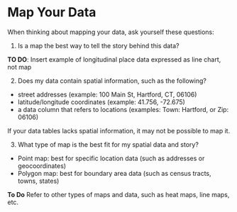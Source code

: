 # Map Your Data

When thinking about mapping your data, ask yourself these questions:

1. Is a map the best way to tell the story behind this data?

**TO DO**: Insert example of longitudinal place data expressed as line chart, not map

2. Does my data contain spatial information, such as the following?

- street addresses (example: 100 Main St, Hartford, CT, 06106)
- latitude/longitude coordinates (example: 41.756, -72.675)
- a data column that refers to locations (examples: Town: Hartford, or Zip: 06106)

If your data tables lacks spatial information, it may not be possible to map it.

3. What type of map is the best fit for my spatial data and story?

- Point map: best for specific location data (such as addresses or geocoordinates)
- Polygon map: best for boundary area data (such as census tracts, towns, states)

**To Do** Refer to other types of maps and data, such as heat maps, line maps, etc.
